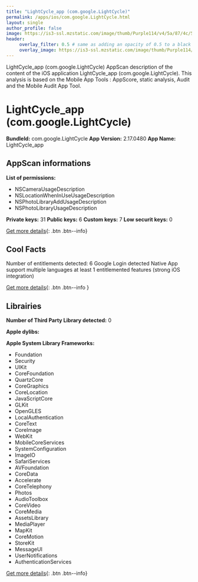 ```yaml
---
title: "LightCycle_app (com.google.LightCycle)"
permalink: /apps/ios/com.google.LightCycle.html
layout: single
author_profile: false
image: https://is3-ssl.mzstatic.com/image/thumb/Purple114/v4/5a/87/4c/5a874cbc-fc7d-cac1-a0c3-fa98977721e8/AppIcon-LightCycle-0-0-1x_U007emarketing-0-0-0-5-0-0-sRGB-0-0-0-GLES2_U002c0-512MB-85-220-0-0.png/512x512bb.jpg
header: 
     overlay_filter: 0.5 # same as adding an opacity of 0.5 to a black background
     overlay_image: https://is3-ssl.mzstatic.com/image/thumb/Purple114/v4/5a/87/4c/5a874cbc-fc7d-cac1-a0c3-fa98977721e8/AppIcon-LightCycle-0-0-1x_U007emarketing-0-0-0-5-0-0-sRGB-0-0-0-GLES2_U002c0-512MB-85-220-0-0.png/512x512bb.jpg
---
```

LightCycle_app (com.google.LightCycle) AppScan description of the content of the iOS application LightCycle_app (com.google.LightCycle). This analysis is based on the Mobile App Tools : AppScore, static analysis, Audit and the Mobile Audit App Tool.

# LightCycle_app (com.google.LightCycle)

**BundleId:** com.google.LightCycle
**App Version:** 2.17.0480
**App Name:** LightCycle_app


## AppScan informations 

**List of permissions:** 
- NSCameraUsageDescription
- NSLocationWhenInUseUsageDescription
- NSPhotoLibraryAddUsageDescription
- NSPhotoLibraryUsageDescription
  
  
**Private keys:** 31
**Public keys:** 6
**Custom keys:** 7
**Low securit keys:** 0
  
[Get more details](/pricing.html){: .btn .btn--info}

## Cool Facts

Number of entitlements detected: 6
Google Login detected
Native App
support multiple languages
at least 1 entitlemented features (strong iOS integration)
  
[Get more details](/pricing.html){: .btn .btn--info }

## Librairies 
**Number of Third Party Library detected:** 0


**Apple dylibs:**


**Apple System Library Frameworks:**
- Foundation
- Security
- UIKit
- CoreFoundation
- QuartzCore
- CoreGraphics
- CoreLocation
- JavaScriptCore
- GLKit
- OpenGLES
- LocalAuthentication
- CoreText
- CoreImage
- WebKit
- MobileCoreServices
- SystemConfiguration
- ImageIO
- SafariServices
- AVFoundation
- CoreData
- Accelerate
- CoreTelephony
- Photos
- AudioToolbox
- CoreVideo
- CoreMedia
- AssetsLibrary
- MediaPlayer
- MapKit
- CoreMotion
- StoreKit
- MessageUI
- UserNotifications
- AuthenticationServices


  
[Get more details](/pricing.html){: .btn .btn--info}

